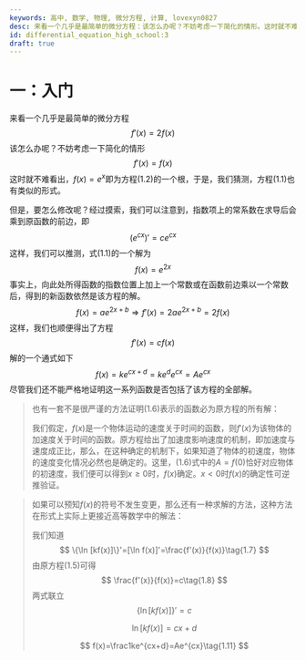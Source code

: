 ```yaml
---
keywords: 高中, 数学, 物理, 微分方程, 计算, lovexyn0827
desc: 来看一个几乎是最简单的微分方程：该怎么办呢？不妨考虑一下简化的情形。这时就不难看出，$f(x)=e^x$即为方程(1.2)的一个根，于是，我们猜测，方程(1.1)也有类似的形式。
id: differential_equation_high_school:3
draft: true
---
```


# 一：入门

来看一个几乎是最简单的微分方程
$$
f'(x)=2f(x)\tag{1.1}
$$
该怎么办呢？不妨考虑一下简化的情形
$$
f'(x)=f(x)\tag{1.2}
$$
这时就不难看出，$f(x)=e^x$即为方程(1.2)的一个根，于是，我们猜测，方程(1.1)也有类似的形式。

但是，要怎么修改呢？经过摸索，我们可以注意到，指数项上的常系数在求导后会乘到原函数的前边，即
$$
(e^{cx})'=ce^{cx}\tag{1.3}
$$
这样，我们可以推测，式(1.1)的一个解为
$$
f(x)=e^{2x}
$$
事实上，向此处所得函数的指数位置上加上一个常数或在函数前边乘以一个常数后，得到的新函数依然是该方程的解。
$$
f(x)=ae^{2x+b}\Rightarrow f'(x)=2ae^{2x+b}=2f(x)\tag{1.4}
$$
这样，我们也顺便得出了方程
$$
f'(x)=cf(x)\tag{1.5}
$$
解的一个通式如下
$$
f(x)=ke^{cx+d}=ke^de^{cx}=Ae^{cx}\tag{1.6}
$$
尽管我们还不能严格地证明这一系列函数是否包括了该方程的全部解。

> 也有一套不是很严谨的方法证明(1.6)表示的函数必为原方程的所有解：
>
> 我们假定，$f(x)$是一个物体运动的速度关于时间的函数，则$f'(x)$为该物体的加速度关于时间的函数。原方程给出了加速度影响速度的机制，即加速度与速度成正比，那么，在这种确定的机制下，如果知道了物体的初速度，物体的速度变化情况必然也是确定的。这里，(1.6)式中的$A=f(0)$恰好对应物体的初速度，我们便可以得到$x\ge0$时，$f(x)$确定。$x<0$时$f(x)$的确定性可逆推验证。

> 如果可以预知$f(x)$的符号不发生变更，那么还有一种求解的方法，这种方法在形式上实际上更接近高等数学中的解法：
>
> 我们知道
> $$
> \{\ln [kf(x)]\}'=[\ln f(x)]'=\frac{f'(x)}{f(x)}\tag{1.7}
> $$
> 由原方程(1.5)可得
> $$
> \frac{f'(x)}{f(x)}=c\tag{1.8}
> $$
> 两式联立
> $$
> \{\ln[kf(x)]\}'=c\tag{1.9}
> $$
>
> $$
> \ln[kf(x)]=cx+d\tag{1.10}
> $$
>
> $$
> f(x)=\frac1ke^{cx+d}=Ae^{cx}\tag{1.11}
> $$
